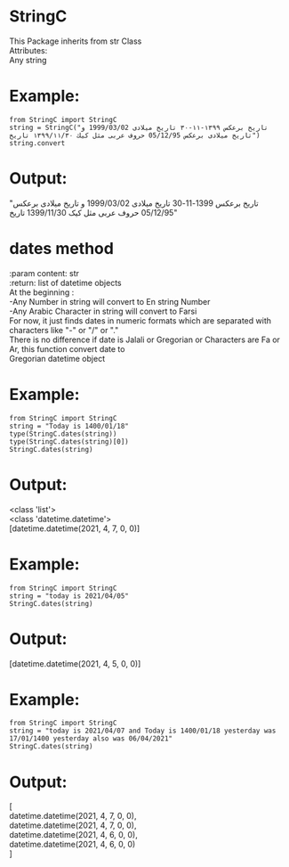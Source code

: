 # StringC
This Package inherits from str Class   
Attributes:  
    Any string  

# Example:
```
from StringC import StringC
string = StringC("تاریخ برعکس ۱۳۹۹-۱۱-۳۰ تاریخ میلادی 1999/03/02 و تاریخ میلادی برعکس 05/12/95 حروف عربی مثل كيك ۱۳۹۹/۱۱/۳۰ تاریخ")
string.convert
```
# Output:
"تاریخ برعکس 1399-11-30 تاریخ میلادی 1999/03/02 و تاریخ میلادی برعکس 05/12/95 حروف عربی مثل کیک 1399/11/30 تاریخ"  
# dates method
:param content: str  
:return: list of datetime objects  
At the beginning :  
-Any Number in string will convert to En string Number  
-Any Arabic Character in string will convert to Farsi  
For now, it just finds dates in numeric formats which are separated with characters like "-" or "/" or "."  
There is no difference if date is Jalali or Gregorian or Characters are Fa or Ar, this function convert date to  
Gregorian datetime object  
# Example:
```
from StringC import StringC
string = "Today is 1400/01/18"
type(StringC.dates(string))
type(StringC.dates(string)[0])
StringC.dates(string)
```
# Output:
<class 'list'>  
<class 'datetime.datetime'>  
[datetime.datetime(2021, 4, 7, 0, 0)]  
# Example:
```
from StringC import StringC
string = "today is 2021/04/05"
StringC.dates(string)
```
# Output:
[datetime.datetime(2021, 4, 5, 0, 0)]  
# Example:
```
from StringC import StringC
string = "today is 2021/04/07 and Today is 1400/01/18 yesterday was 17/01/1400 yesterday also was 06/04/2021"
StringC.dates(string)
```
# Output:
[  
datetime.datetime(2021, 4, 7, 0, 0),  
datetime.datetime(2021, 4, 7, 0, 0),  
datetime.datetime(2021, 4, 6, 0, 0),  
datetime.datetime(2021, 4, 6, 0, 0)  
]  
